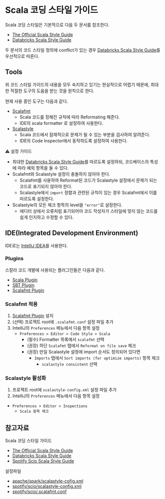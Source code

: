 # Scala 코딩 스타일 가이드

Scala 코딩 스타일은 기본적으로 다음 두 문서를 참조한다.
 - [The Official Scala Style Guide](https://docs.scala-lang.org/style/)
 - [Databricks Scala Style Guide](https://github.com/databricks/scala-style-guide)

두 문서의 코드 스타일 정의에 conflict가 있는 경우 [Databricks Scala Style Guide](https://github.com/databricks/scala-style-guide)를 우선적으로 따른다.

## Tools
위 코드 스타일 가이드의 내용을 모두 숙지하고 있기는 현실적으로 어렵기 때문에, 최대한 적절한 도구의 도움을 받는 것을 원칙으로 한다.

현재 사용 중인 도구는 다음과 같다.

- [Scalafmt](https://scalameta.org/scalafmt/)
  - Scala 코드를 정해진 규칙에 따라 Reformating 해준다.
  - IDE의 scala formatter 로 설정하여 사용한다.
- [Scalastyle](http://www.scalastyle.org/)
  - Scala 코드에서 잠재적으로 문제가 될 수 있는 부분을 검사하여 알려준다.
  - IDE의 Code Inspector에서 동작하도록 설정하여 사용한다.

:warning: 설정 가이드
  - 최대한 [Databricks Scala Style Guide](https://github.com/databricks/scala-style-guide)를 따르도록 설정하되, 코드베이스의 특성에 따라 예외 항목을 둘 수 있다.
  - Scalafmt와 Scalastyle 설정이 충돌하지 않아야 한다.
    - Scalafmt를 사용하여 Reformat된 코드가 Scalastyle 설정에서 문제가 되는 코드로 표기되지 않아야 한다.
    - Scalastyle에서 `import` 정렬과 관련된 규칙이 있는 경우 Scalafmt에서 이를 따르도록 설정한다.
  - Scalastyle의 모든 체크 항목의 level을 `"error"`로 설정한다.
    - 에디터 상에서 오류처럼 표기되어야 코드 작성자가 스타일에 맞지 않는 코드를 쉽게 인지하고 수정할 수 있다.

## IDE(Integrated Development Environment)

IDE로는 [IntelliJ IDEA](https://www.jetbrains.com/idea/)를 사용한다.

### Plugins
스칼라 코드 개발에 사용되는 플러그인들은 다음과 같다.

- [Scala Plugin](https://plugins.jetbrains.com/plugin/1347-scala/)
- [SBT Plugin](https://plugins.jetbrains.com/plugin/5007-sbt/)
- [Scalafmt Plugin](https://plugins.jetbrains.com/plugin/8236-scalafmt/)

### Scalafmt 적용
1. [Scalafmt Plugin](https://plugins.jetbrains.com/plugin/8236-scalafmt) 설치
2. (선택) 프로젝트 root에 `.scalafmt.conf` 설정 파일 추가
3. IntelliJ의 `Preferences` 메뉴에서 다음 항목 설정
    - `Preferences > Editor > Code Style > Scala`
      - (필수) Formatter 목록에서 `scalafmt` 선택
      - (권장) 하단 `Scalafmt` 탭에서 `Reformat on file save` 체크
      - (권장) 만일 Scalastyle 설정에 import 순서도 정의되어 있다면
        - `Imports` 탭에서 `Sort imports (for optimize imports)` 항목 체크
          - `scalastyle consistent` 선택

### Scalastyle 활성화
1. 프로젝트 root에 `scalastyle-config.xml` 설정 파일 추가
2. IntelliJ의 `Preferences` 메뉴에서 다음 항목 설정
  - `Preferences > Editor > Inspections`
    - `Scala 항목 체크`


## 참고자료
Scala 코딩 스타일 가이드
- [The Official Scala Style Guide](https://docs.scala-lang.org/style/)
- [Databricks Scala Style Guide](https://github.com/databricks/scala-style-guide)
- [Spotify Scio Scala Style Guide](https://spotify.github.io/scio/dev/Style-Guide.html)

설정파일
- [apache/spark/scalastyle-cofig.xml](https://github.com/apache/spark/blob/master/scalastyle-config.xml)
- [spotify/scio/scalastyle-config.xml](https://github.com/spotify/scio/blob/master/scalastyle-config.xml)
- [spotify/scio/.scalafmt.conf](https://github.com/spotify/scio/blob/master/.scalafmt.conf)
